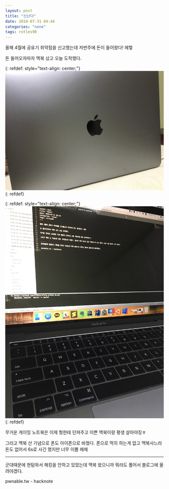 ```yaml
---
layout: post
title: "신난다"
date: 2018-07-31 04:44
categories: "none"
tags: rotles98
---
```


올해 4월에 공유기 취약점을 신고했는데 저번주에 돈이 들어왔다! 헤헿

돈 들어오자마자 맥북 샀고 오늘 도착했다.

{: refdef: style="text-align: center;"}
![mac_01](/img/none/신난다/01.jpg)
{: refdef}

{: refdef: style="text-align: center;"}
![mac_o2](/img/none/신난다/02.jpg)
{: refdef}

무거운 게이밍 노트북은 이제 형한테 던져주고 이쁜 맥북이랑 평생 살아야징ㅎ

그리고 맥북 산 기념으로 폰도 아이폰으로 바꿨다. 폰으로 딱히 하는게 없고 맥북사느라 돈도 없어서 6s로 사긴 했지만 너무 이쁨 헤헤

- - -
군대때문에 현탐와서 해킹을 안하고 있었는데 맥북 왔으니까 뭐라도 풀어서 블로그에 올려야겠다.

pwnable.tw - hacknote
